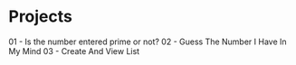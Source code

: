 # Projects

01 - Is the number entered prime or not?
02 - Guess The Number I Have In My Mind
03 - Create And View List
